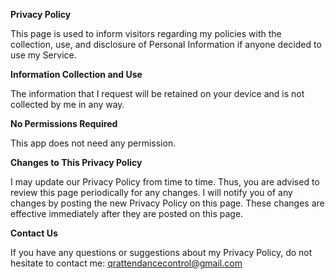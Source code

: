 **Privacy Policy**

This page is used to inform visitors regarding my policies with the collection, use, and disclosure of Personal Information if anyone decided to use my Service.

**Information Collection and Use**

The information that I request will be retained on your device and is not collected by me in any way.

**No Permissions Required**

This app does not need any permission.

**Changes to This Privacy Policy**

I may update our Privacy Policy from time to time. Thus, you are advised to review this page periodically for any changes. I will notify you of any changes by posting the new Privacy Policy on this page. These changes are effective immediately after they are posted on this page.

**Contact Us**

If you have any questions or suggestions about my Privacy Policy, do not hesitate to contact me: qrattendancecontrol@gmail.com
